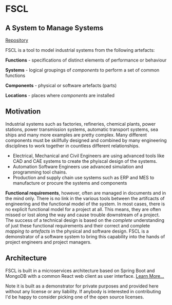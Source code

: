 # FSCL
## A System to Manage Systems

[Repository](https://github.com/onouv/fscl)

FSCL is a tool to model industrial systems from the following artefacts: 

**Functions**   - specifications of distinct elements of performance or behaviour

**Systems**     - logical groupings of *components* to perform a set of common functions

**Components**  - physical or software artefacts (parts)

**Locations**   - places where *components* are installed

## Motivation
Industrial systems such as factories, refineries, chemical plants, power stations, power transmission systems, automatic transport systems, sea ships and many more examples are pretty complex. Many different components must be skillfully designed and combined by many engineering disciplines to work together in countless different relationships.
- Electrical,  Mechanical and Civil Engineers are using advanced tools like CAD and CAE systems to create the phyiscal design of the systems. 
- Automation Software Engineers use advanced simulation and programming tool chains. 
- Production and supply chain use systems such as ERP and MES to manufacture or procure the systems and components

**Functional requirements**, however, often are managed in documents and in the mind only. There is no link in the various tools between the artifcacts of engineering and the functional model of the system. In most cases, there is no explicit functional model for a project at all. This means, they are often missed or lost along the way and cause trouble downstream of a project.
The success of a technical design is based on the *complete* understanding of just these functional requirements and their correct and complete *mapping to artefacts* in the physical and software design. FSCL is a demonstrator of a software system to bring this capability into the hands of project engineers and project managers.

## Architecture
FSCL is built in a microservices architecture based on Spring Boot and MongoDB with a common React web client as user interface. [Learn More...]()

Note it is built as a demonstrator for private purposes and provided here without any license or any liability. If anybody is interested in contributing I'd be happy to consider picking one of the open source licenses.
